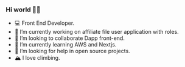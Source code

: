 ### Hi world  👋🤖
- 💻 Front End Developer.
- 🔭 I’m currently working on affiliate file user application with roles.
-  👯 I’m looking to collaborate Dapp front-end.
-  🌱 I’m currently learning AWS and Nextjs.
-  🤔 I’m looking for help in open source projects.
-  🏔 I love climbing.

<!--
**adieltapari/adieltapari** is a ✨ _special_ ✨ repository because its `README.md` (this file) appears on your GitHub profile.

Here are some ideas to get you started:

- 🔭 I’m currently working on ...
- 🌱 I’m currently learning ...
- 👯 I’m looking to collaborate on ...
- 🤔 I’m looking for help with ...
- 💬 Ask me about ...
- 📫 How to reach me: ...
- 😄 Pronouns: ...
- ⚡ Fun fact: ...
-->
